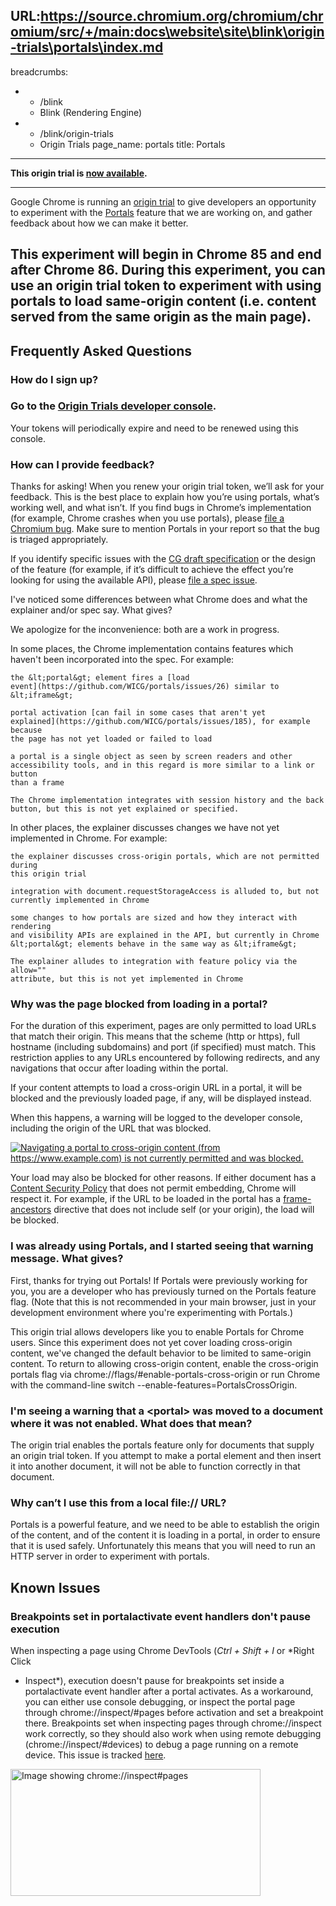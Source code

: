 URL:https://source.chromium.org/chromium/chromium/src/+/main:docs\website\site\blink\origin-trials\portals\index.md
---
breadcrumbs:
- - /blink
  - Blink (Rendering Engine)
- - /blink/origin-trials
  - Origin Trials
page_name: portals
title: Portals
---

**This origin trial is [now
available](https://developers.chrome.com/origintrials/#/view_trial/-7680889164480380927).**

---

Google Chrome is running an [origin
trial](https://github.com/GoogleChrome/OriginTrials/blob/gh-pages/developer-guide.md)
to give developers an opportunity to experiment with the
[Portals](https://web.dev/hands-on-portals/) feature that we are working on, and
gather feedback about how we can make it better.

## This experiment will begin in Chrome 85 and end after Chrome 86. During this experiment, you can use an origin trial token to experiment with using portals to load same-origin content (i.e. content served from the same origin as the main page).

## Frequently Asked Questions

### How do I sign up?

### Go to the [Origin Trials developer console](https://developers.chrome.com/origintrials/#/view_trial/-7680889164480380927).

Your tokens will periodically expire and need to be renewed using this console.

### How can I provide feedback?

Thanks for asking! When you renew your origin trial token, we’ll ask for your
feedback. This is the best place to explain how you’re using portals, what’s
working well, and what isn’t.
If you find bugs in Chrome’s implementation (for example, Chrome crashes when
you use portals), please [file a Chromium bug](https://crbug.com/new). Make sure
to mention Portals in your report so that the bug is triaged appropriately.

If you identify specific issues with the [CG draft
specification](https://wicg.github.io/portals/) or the design of the feature
(for example, if it’s difficult to achieve the effect you’re looking for using
the available API), please [file a spec
issue](https://github.com/WICG/portals/issues/new).

I've noticed some differences between what Chrome does and what the explainer
and/or spec say. What gives?

We apologize for the inconvenience: both are a work in progress.

In some places, the Chrome implementation contains features which haven't been
incorporated into the spec. For example:

    the &lt;portal&gt; element fires a [load
    event](https://github.com/WICG/portals/issues/26) similar to &lt;iframe&gt;

    portal activation [can fail in some cases that aren't yet
    explained](https://github.com/WICG/portals/issues/185), for example because
    the page has not yet loaded or failed to load

    a portal is a single object as seen by screen readers and other
    accessibility tools, and in this regard is more similar to a link or button
    than a frame

    The Chrome implementation integrates with session history and the back
    button, but this is not yet explained or specified.

In other places, the explainer discusses changes we have not yet implemented in
Chrome. For example:

    the explainer discusses cross-origin portals, which are not permitted during
    this origin trial

    integration with document.requestStorageAccess is alluded to, but not
    currently implemented in Chrome

    some changes to how portals are sized and how they interact with rendering
    and visibility APIs are explained in the API, but currently in Chrome
    &lt;portal&gt; elements behave in the same way as &lt;iframe&gt;

    The explainer alludes to integration with feature policy via the allow=""
    attribute, but this is not yet implemented in Chrome

### Why was the page blocked from loading in a portal?

For the duration of this experiment, pages are only permitted to load URLs that
match their origin. This means that the scheme (http or https), full hostname
(including subdomains) and port (if specified) must match. This restriction
applies to any URLs encountered by following redirects, and any navigations that
occur after loading within the portal.

If your content attempts to load a cross-origin URL in a portal, it will be
blocked and the previously loaded page, if any, will be displayed instead.

When this happens, a warning will be logged to the developer console, including
the origin of the URL that was blocked.

[<img alt="Navigating a portal to cross-origin content (from
https://www.example.com) is not currently permitted and was blocked."
src="/blink/origin-trials/portals/consolewarning.png">](/blink/origin-trials/portals/consolewarning.png)

Your load may also be blocked for other reasons. If either document has a
[Content Security Policy](https://developer.mozilla.org/en-US/docs/Web/HTTP/CSP)
that does not permit embedding, Chrome will respect it. For example, if the URL
to be loaded in the portal has a
[frame-ancestors](https://developer.mozilla.org/en-US/docs/Web/HTTP/Headers/Content-Security-Policy/frame-ancestors)
directive that does not include self (or your origin), the load will be blocked.

### I was already using Portals, and I started seeing that warning message. What gives?

First, thanks for trying out Portals! If Portals were previously working for
you, you are a developer who has previously turned on the Portals feature flag.
(Note that this is not recommended in your main browser, just in your
development environment where you're experimenting with Portals.)

This origin trial allows developers like you to enable Portals for Chrome users.
Since this experiment does not yet cover loading cross-origin content, we've
changed the default behavior to be limited to same-origin content. To return to
allowing cross-origin content, enable the cross-origin portals flag via
chrome://flags/#enable-portals-cross-origin or run Chrome with the command-line
switch --enable-features=PortalsCrossOrigin.

### I'm seeing a warning that a &lt;portal&gt; was moved to a document where it was not enabled. What does that mean?

The origin trial enables the portals feature only for documents that supply an
origin trial token. If you attempt to make a portal element and then insert it
into another document, it will not be able to function correctly in that
document.

### Why can’t I use this from a local file:// URL?

Portals is a powerful feature, and we need to be able to establish the origin of
the content, and of the content it is loading in a portal, in order to ensure
that it is used safely. Unfortunately this means that you will need to run an
HTTP server in order to experiment with portals.

## Known Issues

### Breakpoints set in portalactivate event handlers don't pause execution

When inspecting a page using Chrome DevTools (*Ctrl + Shift + I* or *Right Click
+ Inspect*), execution doesn't pause for breakpoints set inside a portalactivate
event handler after a portal activates. As a workaround, you can either use
console debugging, or inspect the portal page through chrome://inspect/#pages
before activation and set a breakpoint there. Breakpoints set when inspecting
pages through chrome://inspect work correctly, so they should also work when
using remote debugging (chrome://inspect/#devices) to debug a page running on a
remote device. This issue is tracked [here](https://crbug.com/1025761).

[<img alt="Image showing chrome://inspect#pages"
src="/blink/origin-trials/portals/DevTools_Breakpoint_Workaround.png" height=203
width=400>](/blink/origin-trials/portals/DevTools_Breakpoint_Workaround.png)
